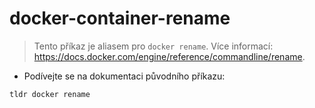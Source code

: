 # docker-container-rename

> Tento příkaz je aliasem pro `docker rename`.
> Více informací: <https://docs.docker.com/engine/reference/commandline/rename>.

- Podívejte se na dokumentaci původního příkazu:

`tldr docker rename`
